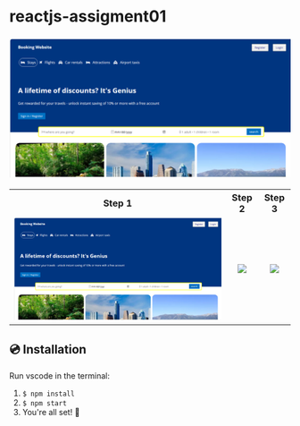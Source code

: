 # reactjs-assigment01

<h3 align="center">
   <img src="demo/banner.PNG">
   <table>
      <tbody>
        <tr>
          <th align="center">
            Step 1
          </th>
          <th align="center">
            Step 2
          </th>
          <th align="center">
            Step 3
          </th>
        </tr>
        <tr>
          <td align="center" valign="middle">
            <img src="demo/banner.PNG" />
          </td>
          <td align="center" valign="middle">
            <img src="public/readme/step2.png" />
          </td>
          <td align="center" valign="middle">
            <img src="public/readme/camera.png" />
          </td>
        </tr>
      </tbody>
    </table>
</h3>

<h2>💿 Installation</h2>

<p>Run vscode in the terminal:</p>

<ol>
  <li>
    <code>$ npm install</code>
  </li>
  <li>
    <code>$ npm start</code>
  </li>
  <li>You're all set! 🎉</li>
</ol>
